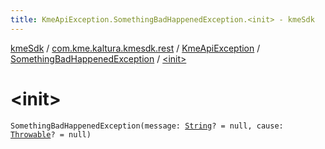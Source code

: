 ```yaml
---
title: KmeApiException.SomethingBadHappenedException.<init> - kmeSdk
---
```


[kmeSdk](../../../index.html) / [com.kme.kaltura.kmesdk.rest](../../index.html) / [KmeApiException](../index.html) / [SomethingBadHappenedException](index.html) / [&lt;init&gt;](./-init-.html)

# &lt;init&gt;

`SomethingBadHappenedException(message: `[`String`](https://kotlinlang.org/api/latest/jvm/stdlib/kotlin/-string/index.html)`? = null, cause: `[`Throwable`](https://kotlinlang.org/api/latest/jvm/stdlib/kotlin/-throwable/index.html)`? = null)`